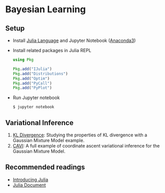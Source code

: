 # Bayesian Learning

## Setup

* Install [Julia Language](https://julialang.org/) and Jupyter Notebook ([Anaconda3](https://www.anaconda.com/download/#macos))
* Install related packages in Julia REPL

    ```julia
    using Pkg

    Pkg.add("IJulia")
    Pkg.add("Distributions")
    Pkg.add("Optim")
    Pkg.add("PyCall")
    Pkg.add("PyPlot")
    ```

* Run Jupyter notebook

    ```shell
    $ jupyter notebook
    ```

## Variational Inference

1. [KL Divergence](http://nbviewer.jupyter.org/github/boathit/BayesianLearning/blob/master/KLDivergence.ipynb): Studying the properties of KL divergence with a Gaussian Mixture Model example.
2. [CAVI](http://nbviewer.jupyter.org/github/boathit/BayesianLearning/blob/master/CAVI.ipynb): A full example of coordinate ascent variational inference for the Gaussian Mixture Model.


## Recommended readings

* [Introducing Julia](https://en.wikibooks.org/wiki/Introducing_Julia)
* [Julia Document](https://docs.julialang.org/en/v1/)


